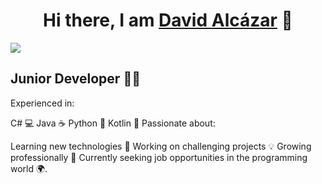 <div align="center">
<h1 align="center">Hi there, I am <a href="https://www.linkedin.com/in/davidalcazarsanchez/">David Alcázar</a> 👋</h1>
</div>
<img src="https://i.imgur.com/9tQp7cO.jpg">

## Junior Developer 👨‍💻

Experienced in:

C# 💻
Java ☕
Python 🐍
Kotlin 🌟
Passionate about:

Learning new technologies 🚀
Working on challenging projects 💡
Growing professionally 🌱
Currently seeking job opportunities in the programming world 🌍.

<!--
**das95code/das95code** is a ✨ _special_ ✨ repository because its `README.md` (this file) appears on your GitHub profile.

Here are some ideas to get you started:

- 🔭 I’m currently working on ...
- 🌱 I’m currently learning ...
- 👯 I’m looking to collaborate on ...
- 🤔 I’m looking for help with ...
- 💬 Ask me about ...
- 📫 How to reach me: ...
- 😄 Pronouns: ...
- ⚡ Fun fact: ...
-->
